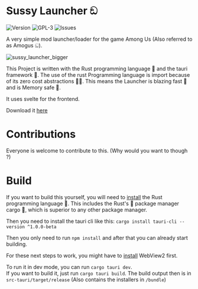 # Sussy Launcher ඞ
![Version](https://img.shields.io/github/v/release/RedstoneMedia/SussyLauncher?style=for-the-badge)
![GPL-3](https://img.shields.io/github/license/RedstoneMedia/SussyLauncher?style=for-the-badge)
![Issues](https://img.shields.io/github/issues/RedstoneMedia/SussyLauncher?style=for-the-badge)

A very simple mod launcher/loader for the game Among Us (Also referred to as Amogus ඞ).

![sussy_launcher_bigger](https://user-images.githubusercontent.com/34373974/140614792-05dbc9a7-0c37-4877-ba57-75b5987ce91b.png)

This Project is written with the Rust programming language 🚀 and the tauri framework 🚀.
The use of the rust Programming language is import because of its zero cost abstractions 🚀🚀.
This means the Launcher is blazing fast 🚀 and is Memory safe 🚀.

It uses svelte for the frontend.

Download it [here](https://github.com/RedstoneMedia/SussyLauncher/releases)

# Contributions
Everyone is welcome to contribute to this. (Why would you want to though ?)

# Build
If you want to build this yourself, you will need to [install](https://www.rust-lang.org/tools/install) the Rust programming language 🚀.
This includes the Rust's 🚀 package manager cargo 🚀, which is superior to any other package manager.

Then you need to install the tauri cli like this: 
`cargo install tauri-cli --version ^1.0.0-beta`

Then you only need to run `npm install` and after that you can already start building.

For these next steps to work, you might have to [install](https://developer.microsoft.com/en-us/microsoft-edge/webview2/#download-section) WebView2 first.

To run it in dev mode, you can run `cargo tauri dev`. \
If you want to build it, just run `cargo tauri build`.
The build output then is in `src-tauri/target/release` (Also contains the installers in `/bundle`)
